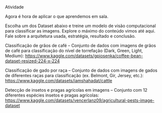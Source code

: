 Atividade

Agora é hora de aplicar o que aprendemos em sala.

Escolha um dos Dataset abaixo e treine um modelo de visão computacional para classificar as imagens. Explore o máximo do conteúdo vimos até aqui. Fale sobre a arquitetura usada, estratégia, resultado e conclusão.

Classificação de grãos de café – Conjunto de dados com imagens de grãos de café para classificação do nível de torrefação (Dark, Green, Light, Medium): https://www.kaggle.com/datasets/gpiosenka/coffee-bean-dataset-resized-224-x-224

Classificação de gado por raça – Conjunto de dados com imagens de gados de diferentes raças para classificação (ex. Belmont, Gir, Jersey, etc.): https://www.kaggle.com/datasets/iamshahadat/cattle

Detecção de insetos e pragas agrícolas em imagens – Conjunto com 12 diferentes espécies insetos e pragas agrícolas: https://www.kaggle.com/datasets/vencerlanz09/agricultural-pests-image-dataset
